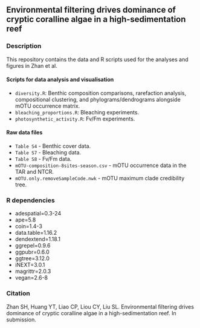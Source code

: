 ## Environmental filtering drives dominance of cryptic coralline algae in a high-sedimentation reef

### Description
This repository contains the data and R scripts used for the analyses and figures in Zhan et al.

#### Scripts for data analysis and visualisation
* `diversity.R`: Benthic composition comparisons, rarefaction analysis, compositional clustering, and phylograms/dendrograms alongside mOTU occurrence matrix.
* `bleaching_proportions.R`: Bleaching experiments.
* `photosynthetic_activity.R`: Fv/Fm experiments.

#### Raw data files
* `Table S4` - Benthic cover data.
* `Table S7` - Bleaching data.
* `Table S8` - Fv/Fm data.
* `mOTU-composition-8sites-season.csv` - mOTU occurrence data in the TAR and NTCR.
* `mOTU.only.removeSampleCode.nwk` - mOTU maximum clade credibility tree.

### R dependencies
* adespatial=0.3-24
* ape=5.8
* coin=1.4-3
* data.table=1.16.2
* dendextend=1.18.1
* ggrepel=0.9.6
* ggpubr=0.6.0
* ggtree=3.12.0
* iNEXT=3.0.1
* magrittr=2.0.3
* vegan=2.6-8

### Citation
Zhan SH, Huang YT, Liao CP, Liou CY, Liu SL. Environmental filtering drives dominance of cryptic coralline algae in a high-sedimentation reef. In submission.
